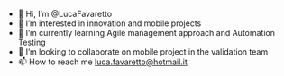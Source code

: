 - 👋 Hi, I’m @LucaFavaretto
- 👀 I’m interested in innovation and mobile projects
- 🌱 I’m currently learning Agile management approach and Automation Testing
- 💞️ I’m looking to collaborate on mobile project in the validation team
- 📫 How to reach me luca.favaretto@hotmail.it

<!---
LucaFavaretto/LucaFavaretto is a ✨ special ✨ repository because its `README.md` (this file) appears on your GitHub profile.
You can click the Preview link to take a look at your changes.
--->
